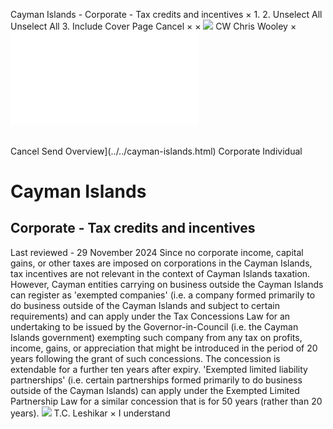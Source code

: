 Cayman Islands - Corporate - Tax credits and incentives
×
1.
2.
Unselect All
Unselect All
3.
Include Cover Page
Cancel
×
×
![](../../-/media/world-wide-tax-summaries/attachments/global---chris-wooley.ashx%3Frev=ac5e5f3223b34096b1afc2a6009c7320&revision=ac5e5f32-23b3-4096-b1af-c2a6009c7320&hash=859B7ADC84DC2CBEC9760E9E6EE7DE6D0A8BFCDF)
CW
Chris Wooley
×
![](tax-credits-and-incentives.html)
######
Cancel
Send
Overview](../../cayman-islands.html)
Corporate
Individual
# Cayman Islands
## Corporate - Tax credits and incentives
Last reviewed - 29 November 2024
Since no corporate income, capital gains, or other taxes are imposed on corporations in the Cayman Islands, tax incentives are not relevant in the context of Cayman Islands taxation. However, Cayman entities carrying on business outside the Cayman Islands can register as 'exempted companies' (i.e. a company formed primarily to do business outside of the Cayman Islands and subject to certain requirements) and can apply under the Tax Concessions Law for an undertaking to be issued by the Governor-in-Council (i.e. the Cayman Islands government) exempting such company from any tax on profits, income, gains, or appreciation that might be introduced in the period of 20 years following the grant of such concessions. The concession is extendable for a further ten years after expiry. 'Exempted limited liability partnerships' (i.e. certain partnerships formed primarily to do business outside of the Cayman Islands) can apply under the Exempted Limited Partnership Law for a similar concession that is for 50 years (rather than 20 years).
![](../../-/media/world-wide-tax-summaries/attachments/cayman-islands---tc_leshikar.ashx%3Frev=d76fd2c740654a1f8ffdad688dea8c55&revision=d76fd2c7-4065-4a1f-8ffd-ad688dea8c55&hash=2C77F5EAE5AA54EB2A11A35E4B47053B0FC65361)
T.C. Leshikar
×
I understand